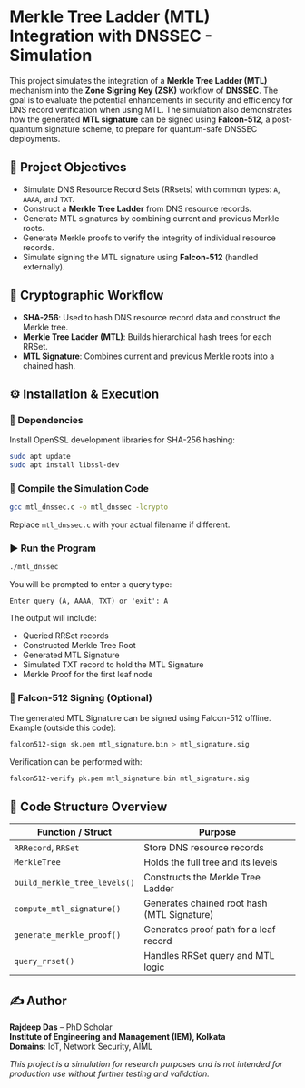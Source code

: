 # Merkle Tree Ladder (MTL) Integration with DNSSEC - Simulation

This project simulates the integration of a **Merkle Tree Ladder (MTL)** mechanism into the **Zone Signing Key (ZSK)** workflow of **DNSSEC**. The goal is to evaluate the potential enhancements in security and efficiency for DNS record verification when using MTL. The simulation also demonstrates how the generated **MTL signature** can be signed using **Falcon-512**, a post-quantum signature scheme, to prepare for quantum-safe DNSSEC deployments.

## 📌 Project Objectives

- Simulate DNS Resource Record Sets (RRsets) with common types: `A`, `AAAA`, and `TXT`.
- Construct a **Merkle Tree Ladder** from DNS resource records.
- Generate MTL signatures by combining current and previous Merkle roots.
- Generate Merkle proofs to verify the integrity of individual resource records.
- Simulate signing the MTL signature using **Falcon-512** (handled externally).

## 🔐 Cryptographic Workflow

- **SHA-256**: Used to hash DNS resource record data and construct the Merkle tree.
- **Merkle Tree Ladder (MTL)**: Builds hierarchical hash trees for each RRSet.
- **MTL Signature**: Combines current and previous Merkle roots into a chained hash.

## ⚙️ Installation & Execution

### 🧷 Dependencies

Install OpenSSL development libraries for SHA-256 hashing:

```bash
sudo apt update
sudo apt install libssl-dev
```

### 🔧 Compile the Simulation Code

```bash
gcc mtl_dnssec.c -o mtl_dnssec -lcrypto
```

Replace `mtl_dnssec.c` with your actual filename if different.

### ▶️ Run the Program

```bash
./mtl_dnssec
```

You will be prompted to enter a query type:

```plaintext
Enter query (A, AAAA, TXT) or 'exit': A
```

The output will include:
- Queried RRSet records
- Constructed Merkle Tree Root
- Generated MTL Signature
- Simulated TXT record to hold the MTL Signature
- Merkle Proof for the first leaf node

### 🔐 Falcon-512 Signing (Optional)

The generated MTL Signature can be signed using Falcon-512 offline. Example (outside this code):

```bash
falcon512-sign sk.pem mtl_signature.bin > mtl_signature.sig
```

Verification can be performed with:

```bash
falcon512-verify pk.pem mtl_signature.bin mtl_signature.sig
```

## 📂 Code Structure Overview

| Function / Struct                  | Purpose                                                  |
|------------------------------------|----------------------------------------------------------|
| `RRRecord`, `RRSet`                | Store DNS resource records                               |
| `MerkleTree`                       | Holds the full tree and its levels                       |
| `build_merkle_tree_levels()`       | Constructs the Merkle Tree Ladder                        |
| `compute_mtl_signature()`          | Generates chained root hash (MTL Signature)              |
| `generate_merkle_proof()`          | Generates proof path for a leaf record                   |
| `query_rrset()`                    | Handles RRSet query and MTL logic                        |

## ✍️ Author

**Rajdeep Das** – PhD Scholar  
**Institute of Engineering and Management (IEM), Kolkata**  
**Domains**: IoT, Network Security, AIML 

*This project is a simulation for research purposes and is not intended for production use without further testing and validation.*
